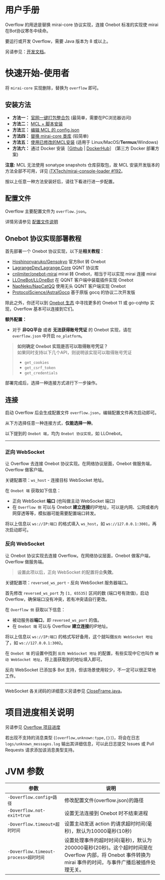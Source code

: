 # 用户手册

Overflow 的用途是替换 mirai-core 协议实现，连接 Onebot 标准的实现使 mirai 在Bot协议寒冬中续命。

要运行或开发 Overflow，需要 Java 版本为 8 或以上。

另请参见：[开发文档](/docs/dev/README.md)。

# 快速开始-使用者

将 `mirai-core` 实现删除，替换为 `overflow` 即可。

## 安装方法

+ **方法一：** [官网一键打包整合包](https://mirai.mrxiaom.top/#get-started) (最简单，需要在PC浏览器访问)
+ **方法二：** [MCL + 脚本安装](/docs/install/MCLScript.md)
+ **方法三：** [编辑 MCL 的 config.json](/docs/install/MCL.md)
+ **方法四：** [替换 mirai-core 类库](/docs/install/Raw.md) (较简单)
+ **方法五：** [使用已修改的MCL安装](/docs/install/MCLOverflow.md) (适用于 Linux/MacOS/**Termux**/Windows)
+ **方法六：** 通过 Docker 安装［[Github](https://github.com/sdjnmxd/overflow-docker) | [DockerHub](https://hub.docker.com/r/sdjnmxd/overflow)］ (第三方 Docker 部署方案)

**注意:** MCL 无法使用 sonatype snapshots 仓库获取包，故 MCL 安装开发版本的方法全部不可用，详见 [iTXTech/mirai-console-loader #192](https://github.com/iTXTech/mirai-console-loader/pull/192)。

按以上任意一种方法安装好后，请往下看进行进一步配置。

## 配置文件

Overflow 主要配置文件为 `overflow.json`。

详情另请参见 [配置文件说明](configuration.md)

## Onebot 协议实现部署教程

首先部署一个 Onebot 协议实现，以下是**相关教程**：

+ [Hoshinonyaruko/Gensokyo](https://wiki.mrxiaom.top/overflow/gensokyo) 官方Bot 转 Onebot
+ [LagrangeDev/Lagrange.Core](https://github.com/LagrangeDev/Lagrange.Core) QQNT 协议库
+ [cnlimiter/onebot-mirai](https://github.com/cnlimiter/onebot-mirai) mirai 转 Onebot，相当于可以实现 mirai 连接 mirai
+ [LLOneBot/LLOneBot](https://wiki.mrxiaom.top/overflow/lloneBot) 在 QQNT 客户端中装载插件实现 Onebot
+ [NapNeko/NapCatQQ](https://napneko.github.io/zh-CN/guide/getting-started) 使用无头 QQNT 客户端实现 Onebot
+ [ProtocolScience/AstralGocq](https://github.com/ProtocolScience/AstralGocq) 基于原版 gocq 的协议二次开发版

除此之外，你还可以到 [Onebot 生态](https://onebot.dev/ecosystem.html#onebot-%E5%AE%9E%E7%8E%B0-1) 中寻找更多的 Onebot 11 或 go-cqhttp 实现，Overflow 基本可以连接到它们。

**额外配置：**
+ 对于 **非QQ平台** 或者 **无法获得账号凭证** 的 Onebot 实现，请在 `overflow.json` 中开启 `no_platform`。

> **如何确定 Onebot 实现是否可以取得账号凭证？**  
> 如果同时支持以下几个API，则说明该实现可以取得账号凭证
> + `get_cookies`
> + `get_csrf_token`
> + `get_credentials`

部署完成后，选择一种连接方式进行下一步操作。

## 连接

启动 Overflow 后会生成配置文件 `overflow.json`，编辑配置文件再次启动即可。

从下方选择任意一种连接方式，**仅能选择一种**。

以下提到的 `Onebot 端`，均为 `Onebot 协议实现`，如 LLOnebot。

------

### 正向 WebSocket

让 Overflow 去连接 Onebot 协议实现。在网络协议层面，Onebot 做服务端，Overflow 做客户端。

关键配置项：`ws_host` - 连接目标 WebSocket 地址。

在 `Onebot 端` 获取如下信息：

+ 正向 WebSocket **端口** (也叫做主动 WebSocket 端口)
+ 在 `Overflow 侧` 可以与 Onebot **建立连接**的IP地址，可以是内网、公网或者内网穿透等等，模拟器可能需要配置端口转发。

将以上信息以 `ws://IP:端口` 的格式填入 `ws_host`，如 `ws://127.0.0.1:3001`，再次启动即可。

### 反向 WebSocket

让 Onebot 协议实现去连接 Overflow。在网络协议层面，Onebot 做客户端，Overflow 做服务端。

> 设置此项以后，正向 WebSocket 的配置将会**失效**。

关键配置项：`reversed_ws_port` - 反向 WebSocket 服务器端口。

首先修改 `reversed_ws_port` 为 `[1, 65535]` 区间的数 (端口号有效值)，启动 Overflow，确保端口没有冲突，若有冲突请自行更改。

在 `Overflow 侧` 获取以下信息：

+ 被动服务器**端口**，即 `reversed_ws_port` 的值。
+ 在 `Onebot 端` 可以与 Overflow **建立连接**的IP地址。

将以上信息以 `ws://IP:端口` 的格式写好备用，这个就叫做`反向 WebSocket 地址`了，如 `ws://127.0.0.1:3002`。

在 `Onebot 端` 的设置中找到 `反向 WebSocket 地址` 的配置，有些实现中它也叫作 `被动 WebSocket 地址`，将上面获取到的地址填入即可。

反向 WebSocket 已添加多 Bot 支持，但该场景使用较少，不一定可以很正常地工作。

------

WebSocket 各关闭码的详细意义另请参见 [CloseFrame.java](https://github.com/TooTallNate/Java-WebSocket/blob/982dabd77d5d3d312822f83591c9b31bdd96be80/src/main/java/org/java_websocket/framing/CloseFrame.java#L40-L150)。

# 项目进度相关说明

另请参见 [Overflow 项目进度](/docs/dev/progress.md)

若出现不支持的消息类型 (`[overflow,unknown:type,{}]`)，将会在日志 `logs/unknown_messages.log` 输出其详细信息，可以此日志提交 Issues 或 Pull Requests 请求添加该消息类型支持。

# JVM 参数

| 参数                                | 说明                                                                                              |
|-----------------------------------|-------------------------------------------------------------------------------------------------|
| `-Doverflow.config=路径`            | 修改配置文件(overflow.json)的路径                                                                        |
| `-Doverflow.not-exit=true`        | 设置无法连接到 Onebot 时不结束进程                                                                           |
| `-Doverflow.timeout=超时时间`         | 设置主动发送 action 的请求超时时间(毫秒)，默认为10000毫秒(10秒)                                                       |
| `-Doverflow.timeout-process=超时时间` | 设置处理事件的超时时间(毫秒)，默认为200000毫秒(20秒)。这个超时时间是在 Overflow 内部，将 Onebot 事件转换为 mirai 事件的时间，与事件广播后被插件处理无关。 |
